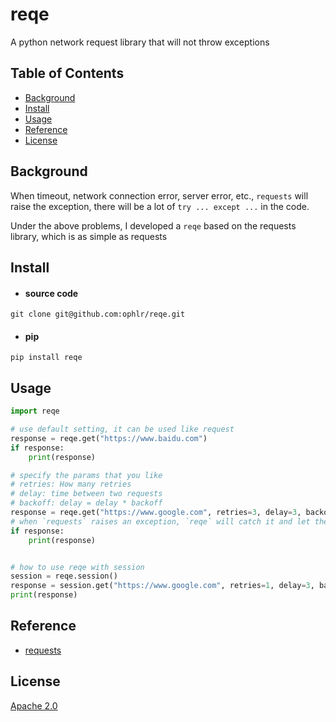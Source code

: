 # reqe

A python network request library that will not throw exceptions

## Table of Contents

- [Background](#Background)
- [Install](#Install)
- [Usage](#Usage)
- [Reference](#Reference)
- [License](#License)

## Background

When timeout, network connection error, server error, etc., 
`requests` will raise the exception, there will be a lot of `try ... except ...` in the code.


Under the above problems, I developed a `reqe` based on the requests library, which is as simple as requests

## Install

- #### source code

```shell script
git clone git@github.com:ophlr/reqe.git
```

- #### pip
```shell script
pip install reqe
```

## Usage

```python
import reqe

# use default setting, it can be used like request
response = reqe.get("https://www.baidu.com")
if response:
    print(response)

# specify the params that you like
# retries: How many retries
# delay: time between two requests
# backoff: delay = delay * backoff
response = reqe.get("https://www.google.com", retries=3, delay=3, backoff=2)
# when `requests` raises an exception, `reqe` will catch it and let the response be None
if response:
    print(response)


# how to use reqe with session
session = reqe.session()
response = session.get("https://www.google.com", retries=1, delay=3, backoff=2)
print(response)
```

## Reference

- [requests](https://github.com/psf/requests)

## License
[Apache 2.0](./LICENSE)